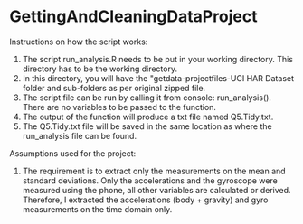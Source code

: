 # GettingAndCleaningDataProject
Instructions on how the script works: 

1. The script run_analysis.R needs to be put in your working directory. This directory has to be the working directory.
2. In this directory, you will have the "getdata-projectfiles-UCI HAR Dataset folder and sub-folders as per original zipped file.
3. The script file can be run by calling it from console: run_analysis(). There are no variables to be passed to the function.
4. The output of the function will produce a txt file named Q5.Tidy.txt.
5. The Q5.Tidy.txt file will be saved in the same location as where the run_analysis file can be found.

Assumptions used for the project:
1. The requirement is to extract only the measurements on the mean and standard deviations. Only the accelerations and 
   the gyroscope were measured using the phone, all other variables are calculated or derived. Therefore, I extracted the
   accelerations (body + gravity) and gyro measurements on the time domain only. 
  
